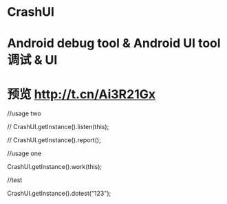 # CrashUI
# Android debug tool & Android UI tool 调试 & UI
# 预览 http://t.cn/Ai3R21Gx
 //usage two
 
//        CrashUI.getInstance().listen(this);

//        CrashUI.getInstance().report();

  //usage one

CrashUI.getInstance().work(this);
  
  //test

CrashUI.getInstance().dotest("123");
